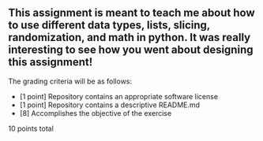 This assignment is meant to teach me about how to use different data types, lists, slicing, randomization, and math in python. It was really interesting to see how you went about designing this assignment! 
---

The grading criteria will be as follows:

* [1 point] Repository contains an appropriate software license
* [1 point] Repository contains a descriptive README.md
* [8] Accomplishes the objective of the exercise

10 points total
